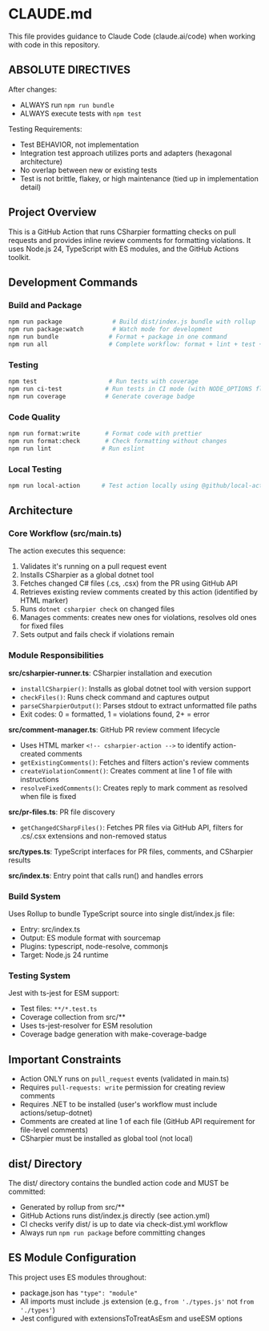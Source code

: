 # CLAUDE.md

This file provides guidance to Claude Code (claude.ai/code) when working with
code in this repository.

## ABSOLUTE DIRECTIVES

After changes:

- ALWAYS run `npm run bundle`
- ALWAYS execute tests with `npm test`

Testing Requirements:

- Test BEHAVIOR, not implementation
- Integration test approach utilizes ports and adapters (hexagonal architecture)
- No overlap between new or existing tests
- Test is not brittle, flakey, or high maintenance (tied up in implementation
  detail)

## Project Overview

This is a GitHub Action that runs CSharpier formatting checks on pull requests
and provides inline review comments for formatting violations. It uses Node.js
24, TypeScript with ES modules, and the GitHub Actions toolkit.

## Development Commands

### Build and Package

```bash
npm run package              # Build dist/index.js bundle with rollup
npm run package:watch        # Watch mode for development
npm run bundle              # Format + package in one command
npm run all                 # Complete workflow: format + lint + test + coverage + package
```

### Testing

```bash
npm test                    # Run tests with coverage
npm run ci-test            # Run tests in CI mode (with NODE_OPTIONS flags)
npm run coverage           # Generate coverage badge
```

### Code Quality

```bash
npm run format:write       # Format code with prettier
npm run format:check       # Check formatting without changes
npm run lint              # Run eslint
```

### Local Testing

```bash
npm run local-action      # Test action locally using @github/local-action
```

## Architecture

### Core Workflow (src/main.ts)

The action executes this sequence:

1. Validates it's running on a pull request event
2. Installs CSharpier as a global dotnet tool
3. Fetches changed C# files (.cs, .csx) from the PR using GitHub API
4. Retrieves existing review comments created by this action (identified by HTML
   marker)
5. Runs `dotnet csharpier check` on changed files
6. Manages comments: creates new ones for violations, resolves old ones for
   fixed files
7. Sets output and fails check if violations remain

### Module Responsibilities

**src/csharpier-runner.ts**: CSharpier installation and execution

- `installCSharpier()`: Installs as global dotnet tool with version support
- `checkFiles()`: Runs check command and captures output
- `parseCSharpierOutput()`: Parses stdout to extract unformatted file paths
- Exit codes: 0 = formatted, 1 = violations found, 2+ = error

**src/comment-manager.ts**: GitHub PR review comment lifecycle

- Uses HTML marker `<!-- csharpier-action -->` to identify action-created
  comments
- `getExistingComments()`: Fetches and filters action's review comments
- `createViolationComment()`: Creates comment at line 1 of file with
  instructions
- `resolveFixedComments()`: Creates reply to mark comment as resolved when file
  is fixed

**src/pr-files.ts**: PR file discovery

- `getChangedCSharpFiles()`: Fetches PR files via GitHub API, filters for
  .cs/.csx extensions and non-removed status

**src/types.ts**: TypeScript interfaces for PR files, comments, and CSharpier
results

**src/index.ts**: Entry point that calls run() and handles errors

### Build System

Uses Rollup to bundle TypeScript source into single dist/index.js file:

- Entry: src/index.ts
- Output: ES module format with sourcemap
- Plugins: typescript, node-resolve, commonjs
- Target: Node.js 24 runtime

### Testing System

Jest with ts-jest for ESM support:

- Test files: `**/*.test.ts`
- Coverage collection from src/\*\*
- Uses ts-jest-resolver for ESM resolution
- Coverage badge generation with make-coverage-badge

## Important Constraints

- Action ONLY runs on `pull_request` events (validated in main.ts)
- Requires `pull-requests: write` permission for creating review comments
- Requires .NET to be installed (user's workflow must include
  actions/setup-dotnet)
- Comments are created at line 1 of each file (GitHub API requirement for
  file-level comments)
- CSharpier must be installed as global tool (not local)

## dist/ Directory

The dist/ directory contains the bundled action code and MUST be committed:

- Generated by rollup from src/\*\*
- GitHub Actions runs dist/index.js directly (see action.yml)
- CI checks verify dist/ is up to date via check-dist.yml workflow
- Always run `npm run package` before committing changes

## ES Module Configuration

This project uses ES modules throughout:

- package.json has `"type": "module"`
- All imports must include .js extension (e.g., `from './types.js'` not
  `from './types'`)
- Jest configured with extensionsToTreatAsEsm and useESM options
